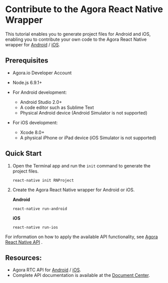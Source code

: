 # Contribute to the Agora React Native Wrapper

This tutorial enables you to generate project files for Android and iOS, enabling you to contribute your own code to the Agora React Native wrapper for [Android](https://docs.agora.io/en/2.2/product/Voice/API%20Reference/communication_android_audio?platform=Android) / [iOS](https://docs.agora.io/en/2.2/product/Voice/API%20Reference/communication_ios_audio?platform=iOS).

## Prerequisites
- Agora.io Developer Account
- Node.js 6.9.1+
- For Android development:
  - Android Studio 2.0+
  - A code editor such as Sublime Text
  - Physical Android device (Android Simulator is not supported)

- For iOS development:
  - Xcode 8.0+
  - A physical iPhone or iPad device (iOS Simulator is not supported)


## Quick Start

1. Open the Terminal app and run the `init` command to generate the project files.

	```
	react-native init RNProject
	```

2. Create the Agora React Native wrapper for Android or iOS.

	**Android**
	```
	react-native run-android
	```

	**iOS**
	```
	react-native run-ios
	```

For information on how to apply the available API functionality, see [Agora React Native API](apis.md) .

## Resources:

* Agora RTC API for [Android](https://docs.agora.io/en/2.2/product/Voice/API%20Reference/communication_android_audio?platform=Android) / [iOS](https://docs.agora.io/en/2.2/product/Voice/API%20Reference/communication_ios_audio?platform=iOS).
* Complete API documentation is available at the [Document Center](https://docs.agora.io/en/).
